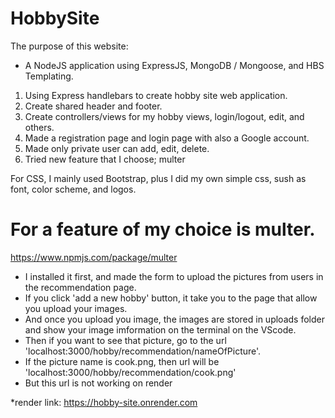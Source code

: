 # HobbySite
The purpose of this website: 
 - A NodeJS application using ExpressJS, MongoDB / Mongoose, and HBS Templating.
1. Using Express handlebars to create hobby site web application.
2. Create shared header and footer.
3. Create controllers/views for my hobby views, login/logout, edit, and others.
4. Made a registration page and login page with also a Google account.
5. Made only private user can add, edit, delete.
6. Tried new feature that I choose; multer 

For CSS, I mainly used Bootstrap, plus I did my own simple css, sush as font, color scheme, and logos.

# For a feature of my choice is multer. 
https://www.npmjs.com/package/multer 
 - I installed it first, and made the form to upload the pictures from users in the recommendation page.
 - If you click 'add a new hobby' button, it take you to the page that allow you upload your images.
 - And once you upload you image, the images are stored in uploads folder and show your image imformation on the terminal on the VScode.
 - Then if you want to see that picture, go to the url 'localhost:3000/hobby/recommendation/nameOfPicture'.
 - If the picture name is cook.png, then url will be 'localhost:3000/hobby/recommendation/cook.png'
 - But this url is not working on render

*render link: https://hobby-site.onrender.com
